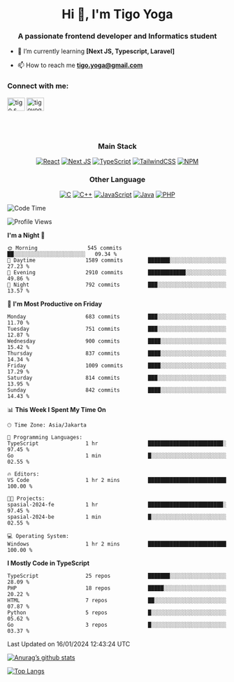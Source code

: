 <h1 align="center">Hi 👋, I'm Tigo Yoga</h1>
<h3 align="center">A passionate frontend developer and Informatics student</h3>

- 🌱 I’m currently learning **[Next JS, Typescript, Laravel]**

- 📫 How to reach me **tigo.yoga@gmail.com**

<h3 align="left">Connect with me:</h3>
<p align="left">
<a href="https://linkedin.com/in/tigo s yoga" target="blank"><img align="center" src="https://raw.githubusercontent.com/rahuldkjain/github-profile-readme-generator/master/src/images/icons/Social/linked-in-alt.svg" alt="tigo s yoga" height="30" width="40" /></a>
<a href="https://instagram.com/tigoyoga" target="blank"><img align="center" src="https://raw.githubusercontent.com/rahuldkjain/github-profile-readme-generator/master/src/images/icons/Social/instagram.svg" alt="tigoyoga" height="30" width="40" /></a>
</p>

<br/>
<br/>

<h3 align="center">Main Stack</h3>
<div align="center">
  
  <a href="">![React](https://img.shields.io/badge/react-%2320232a.svg?style=for-the-badge&logo=react&logoColor=%2361DAFB)</a>
  <a href="">![Next JS](https://img.shields.io/badge/Next-black?style=for-the-badge&logo=next.js&logoColor=white)</a>
   <a href="">![TypeScript](https://img.shields.io/badge/typescript-%23007ACC.svg?style=for-the-badge&logo=typescript&logoColor=white)</a>
  <a href="">![TailwindCSS](https://img.shields.io/badge/tailwindcss-%2338B2AC.svg?style=for-the-badge&logo=tailwind-css&logoColor=white)</a>
  <a href="">![NPM](https://img.shields.io/badge/NPM-%23000000.svg?style=for-the-badge&logo=npm&logoColor=white)</a>
</div>
<h3 align="center">Other Language</h3>
<div align="center">
  
  <a href="">![C](https://img.shields.io/badge/c-%2300599C.svg?style=for-the-badge&logo=c&logoColor=white)</a>
  <a href="">![C++](https://img.shields.io/badge/c++-%2300599C.svg?style=for-the-badge&logo=c%2B%2B&logoColor=white)</a>
  <a href="">![JavaScript](https://img.shields.io/badge/javascript-%23323330.svg?style=for-the-badge&logo=javascript&logoColor=%23F7DF1E)</a>
  <a href="">![Java](https://img.shields.io/badge/java-%23ED8B00.svg?style=for-the-badge&logo=java&logoColor=white)</a>
  <a href="">![PHP](https://img.shields.io/badge/php-%23777BB4.svg?style=for-the-badge&logo=php&logoColor=white)</a>
</div>

<!--START_SECTION:waka-->
![Code Time](http://img.shields.io/badge/Code%20Time-691%20hrs%209%20mins-blue)

![Profile Views](http://img.shields.io/badge/Profile%20Views-0-blue)

**I'm a Night 🦉** 

```text
🌞 Morning                545 commits         ██░░░░░░░░░░░░░░░░░░░░░░░   09.34 % 
🌆 Daytime                1589 commits        ███████░░░░░░░░░░░░░░░░░░   27.23 % 
🌃 Evening                2910 commits        ████████████░░░░░░░░░░░░░   49.86 % 
🌙 Night                  792 commits         ███░░░░░░░░░░░░░░░░░░░░░░   13.57 % 
```
📅 **I'm Most Productive on Friday** 

```text
Monday                   683 commits         ███░░░░░░░░░░░░░░░░░░░░░░   11.70 % 
Tuesday                  751 commits         ███░░░░░░░░░░░░░░░░░░░░░░   12.87 % 
Wednesday                900 commits         ████░░░░░░░░░░░░░░░░░░░░░   15.42 % 
Thursday                 837 commits         ████░░░░░░░░░░░░░░░░░░░░░   14.34 % 
Friday                   1009 commits        ████░░░░░░░░░░░░░░░░░░░░░   17.29 % 
Saturday                 814 commits         ███░░░░░░░░░░░░░░░░░░░░░░   13.95 % 
Sunday                   842 commits         ████░░░░░░░░░░░░░░░░░░░░░   14.43 % 
```


📊 **This Week I Spent My Time On** 

```text
🕑︎ Time Zone: Asia/Jakarta

💬 Programming Languages: 
TypeScript               1 hr                ████████████████████████░   97.45 % 
Go                       1 min               █░░░░░░░░░░░░░░░░░░░░░░░░   02.55 % 

🔥 Editors: 
VS Code                  1 hr 2 mins         █████████████████████████   100.00 % 

🐱‍💻 Projects: 
spasial-2024-fe          1 hr                ████████████████████████░   97.45 % 
spasial-2024-be          1 min               █░░░░░░░░░░░░░░░░░░░░░░░░   02.55 % 

💻 Operating System: 
Windows                  1 hr 2 mins         █████████████████████████   100.00 % 
```

**I Mostly Code in TypeScript** 

```text
TypeScript               25 repos            ███████░░░░░░░░░░░░░░░░░░   28.09 % 
PHP                      18 repos            █████░░░░░░░░░░░░░░░░░░░░   20.22 % 
HTML                     7 repos             ██░░░░░░░░░░░░░░░░░░░░░░░   07.87 % 
Python                   5 repos             █░░░░░░░░░░░░░░░░░░░░░░░░   05.62 % 
Go                       3 repos             █░░░░░░░░░░░░░░░░░░░░░░░░   03.37 % 
```




 Last Updated on 16/01/2024 12:43:24 UTC
<!--END_SECTION:waka-->

[![Anurag’s github stats](https://github-readme-stats.vercel.app/api?username=tigoyoga)](https://github.com/tigoyoga)

[![Top Langs](https://github-readme-stats.vercel.app/api/top-langs/?username=tigoyoga&layout=compact)](https://github.com/tigoyoga)

